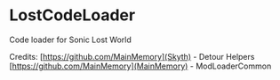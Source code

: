 # LostCodeLoader

Code loader for Sonic Lost World

Credits:
[https://github.com/MainMemory](Skyth) - Detour Helpers
[https://github.com/MainMemory](MainMemory) - ModLoaderCommon

